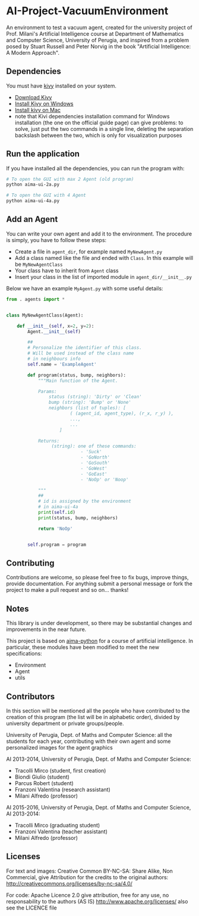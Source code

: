 AI-Project-VacuumEnvironment
============================

An environment to test a vacuum agent, created for the university project of Prof. Milani's Artificial Intelligence course at Department of Mathematics and Computer Science, University of Perugia, and inspired from a problem posed by Stuart Russell and Peter Norvig in the book "Artificial Intelligence: A Modern Approach".

## Dependencies

You must have [kivy](http://kivy.org/#home) installed on your system.

* [Download Kivy](https://kivy.org/#download)
* [Install Kivy on Windows](https://kivy.org/docs/installation/installation-windows.html)
* [Install kivy on Mac](https://kivy.org/docs/installation/installation-osx.html)
* note that Kivi dependencies installation command for Windows installation (the one on the official guide page) can give problems: to solve, just put the two commands in a single line, deleting the separation backslash between the two, which is only for visualization purposes 

## Run the application

If you have installed all the dependencies, you can run the program with:
```bash
# To open the GUI with max 2 Agent (old program)
python aima-ui-2a.py

# To open the GUI with 4 Agent
python aima-ui-4a.py
```

## Add an Agent

You can write your own agent and add it to the environment. The procedure is simply, you have to follow these steps:

* Create a file in `agent_dir`, for example named `MyNewAgent.py`
* Add a class named like the file and ended with `Class`. In this example will be `MyNewAgentClass`
* Your class have to inherit from `Agent` class
* Insert your class in the list of imported module in `agent_dir/__init__.py`

Below we have an example `MyAgent.py` with some useful details:

```python
from . agents import *


class MyNewAgentClass(Agent):

    def __init__(self, x=2, y=2):
        Agent.__init__(self)

        ##
        # Personalize the identifier of this class.
        # Will be used instead of the class name
        # in neighbours info
        self.name = 'ExampleAgent'

        def program(status, bump, neighbors):
            """Main function of the Agent.

            Params:
                status (string): 'Dirty' or 'Clean'
                bump (string): 'Bump' or 'None'
                neighbors (list of tuples): [
                        ( (agent_id, agent_type), (r_x, r_y) ),
                        ...,
                        ...
                    ]

            Returns:
                 (string): one of these commands:
                            - 'Suck'
                            - 'GoNorth'
                            - 'GoSouth'
                            - 'GoWest'
                            - 'GoEast'
                            - 'NoOp' or 'Noop'

            """
            ##
            # id is assigned by the environment
            # in aima-ui-4a
            print(self.id)
            print(status, bump, neighbors)

            return 'NoOp'


        self.program = program

```

## Contributing

Contributions are welcome, so please feel free to fix bugs, improve things, provide documentation. 
For anything submit a personal message or fork the project to make a pull request and so on... thanks!

## Notes

This library is under development, so there may be substantial changes and improvements in the near future.

This project is based on [aima-python](https://code.google.com/p/aima-python/) for a course of artificial intelligence. In particular, these modules have been modified to meet the new specifications:

* Environment
* Agent
* utils

## Contributors

In this section will be mentioned all the people who have contributed to the creation of this program (the list will be in alphabetic order), divided by university department or private groups/people.

University of Perugia, Dept. of Maths and Computer Science: all the students for each year, contributing with their own agent and some personalized images for the agent graphics

AI 2013-2014, University of Perugia, Dept. of Maths and Computer Science: 
* Tracolli Mirco (student, first creation)
* Biondi Giulio (student)
* Parcus Robert (student)
* Franzoni Valentina (research assistant)
* Milani Alfredo (professor)

AI 2015-2016, University of Perugia, Dept. of Maths and Computer Science, AI 2013-2014: 
* Tracolli Mirco (graduating student)
* Franzoni Valentina (teacher assistant)
* Milani Alfredo (professor)


## Licenses
For text and images:
Creative Common BY-NC-SA: Share Alike, Non Commercial, give Attribution for the credits to the original authors: http://creativecommons.org/licenses/by-nc-sa/4.0/

For code:
Apache Licence 2.0
give attribution, free for any use, no responsability to the authors (AS IS) 
http://www.apache.org/licenses/
also see the LICENCE file
